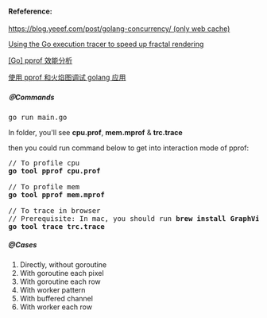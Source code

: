 #### Refeference: 
[https://blog.yeeef.com/post/golang-concurrency/ (only web cache)](https://webcache.googleusercontent.com/search?q=cache:UnFGnwYNbq4J:https://blog.yeeef.com/post/golang-concurrency/+&cd=1&hl=zh-TW&ct=clnk&gl=tw&lr=lang_zh-CN%7Clang_zh-TW)

[Using the Go execution tracer to speed up fractal rendering](https://medium.com/justforfunc/using-the-go-execution-tracer-to-speed-up-fractal-rendering-c06bb3760507)

[[Go] pprof 效能分析](https://zwindr.blogspot.com/2018/10/go-go-pprof.html)

[使用 pprof 和火焰图调试 golang 应用](https://cizixs.com/2017/09/11/profiling-golang-program/)



##### ＠Commands
<pre>
go run main.go
</pre>
In folder, you'll see **cpu.prof**, **mem.mprof** & **trc.trace**

then you could run command below to get into interaction mode of pprof:
<pre>
// To profile cpu
<b>go tool pprof cpu.prof</b>

// To profile mem
<b>go tool pprof mem.mprof</b>

// To trace in browser
// Prerequisite: In mac, you should run <b>brew install GraphViz</b>
<b>go tool trace trc.trace</b>
</pre>

##### @Cases
1. Directly, without goroutine
2. With goroutine each pixel
3. With goroutine each row
4. With worker pattern
5. With buffered channel
6. With worker each row
